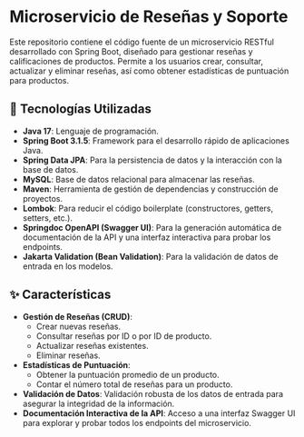 # Microservicio de Reseñas y Soporte

Este repositorio contiene el código fuente de un microservicio RESTful desarrollado con Spring Boot, diseñado para gestionar reseñas y calificaciones de productos. Permite a los usuarios crear, consultar, actualizar y eliminar reseñas, así como obtener estadísticas de puntuación para productos.

## 🚀 Tecnologías Utilizadas

*   **Java 17**: Lenguaje de programación.
*   **Spring Boot 3.1.5**: Framework para el desarrollo rápido de aplicaciones Java.
*   **Spring Data JPA**: Para la persistencia de datos y la interacción con la base de datos.
*   **MySQL**: Base de datos relacional para almacenar las reseñas.
*   **Maven**: Herramienta de gestión de dependencias y construcción de proyectos.
*   **Lombok**: Para reducir el código boilerplate (constructores, getters, setters, etc.).
*   **Springdoc OpenAPI (Swagger UI)**: Para la generación automática de documentación de la API y una interfaz interactiva para probar los endpoints.
*   **Jakarta Validation (Bean Validation)**: Para la validación de datos de entrada en los modelos.

## ✨ Características

*   **Gestión de Reseñas (CRUD)**:
    *   Crear nuevas reseñas.
    *   Consultar reseñas por ID o por ID de producto.
    *   Actualizar reseñas existentes.
    *   Eliminar reseñas.
*   **Estadísticas de Puntuación**:
    *   Obtener la puntuación promedio de un producto.
    *   Contar el número total de reseñas para un producto.
*   **Validación de Datos**: Validación robusta de los datos de entrada para asegurar la integridad de la información.
*   **Documentación Interactiva de la API**: Acceso a una interfaz Swagger UI para explorar y probar todos los endpoints del microservicio.
